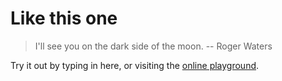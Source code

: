 # Like this one

> I'll see you on the dark side of the moon.  -- Roger Waters

Try it out by typing in here, or visiting the [online playground](/playground).
